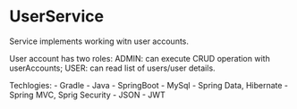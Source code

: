 # UserService

Service implements working witn user accounts.

User account has two roles:
    ADMIN: can execute CRUD operation with userAccounts;
    USER: can read list of users/user details.

Techlogies:
    - Gradle
    - Java
    - SpringBoot
    - MySql
    - Spring Data, Hibernate
    - Spring MVC, Sprig Security
    - JSON
    - JWT
